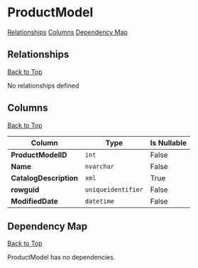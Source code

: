 # ProductModel

[Relationships](#relationships)
[Columns](#columns)
[Dependency Map](#dependency-map)

## Relationships
[Back to Top](#productmodel)

No relationships defined

## Columns
[Back to Top](#productmodel)

Column | Type | Is Nullable
-------|------|------------
**ProductModelID** | `int` | False
**Name** | `nvarchar` | False
**CatalogDescription** | `xml` | True
**rowguid** | `uniqueidentifier` | False
**ModifiedDate** | `datetime` | False

## Dependency Map
[Back to Top](#productmodel)

ProductModel has no dependencies.
